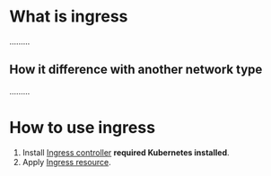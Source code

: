 # What is ingress

.........

## How it difference with another network type

.........

# How to use ingress

1. Install [Ingress controller](ingress-controller.yaml) __required Kubernetes installed__.
2. Apply [Ingress resource](ingress-resource.yaml).
